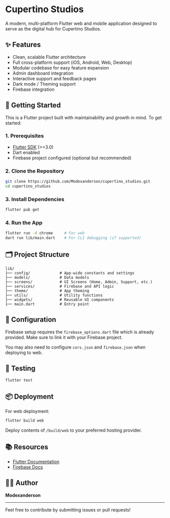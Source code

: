 # Cupertino Studios

A modern, multi-platform Flutter web and mobile application designed to serve as the digital hub for Cupertino Studios.

## ✨ Features

* Clean, scalable Flutter architecture
* Full cross-platform support (iOS, Android, Web, Desktop)
* Modular codebase for easy feature expansion
* Admin dashboard integration
* Interactive support and feedback pages
* Dark mode / Theming support
* Firebase integration

## 🏁 Getting Started

This is a Flutter project built with maintainability and growth in mind. To get started:

### 1. Prerequisites

* [Flutter SDK](https://flutter.dev/docs/get-started/install) (>=3.0)
* Dart enabled
* Firebase project configured (optional but recommended)

### 2. Clone the Repository

```bash
git clone https://github.com/Modexanderson/cupertino_studios.git
cd cupertino_studios
```

### 3. Install Dependencies

```bash
flutter pub get
```

### 4. Run the App

```bash
flutter run -d chrome     # For web
dart run lib/main.dart    # For CLI debugging (if supported)
```

## 🗂️ Project Structure

```
lib/
├── config/             # App-wide constants and settings
├── models/             # Data models
├── screens/            # UI Screens (Home, Admin, Support, etc.)
├── services/           # Firebase and API logic
├── theme/              # App theming
├── utils/              # Utility functions
├── widgets/            # Reusable UI components
├── main.dart           # Entry point
```

## 🔧 Configuration

Firebase setup requires the `firebase_options.dart` file which is already provided. Make sure to link it with your Firebase project.

You may also need to configure `cors.json` and `firebase.json` when deploying to web.

## 🧪 Testing

```bash
flutter test
```

## 📦 Deployment

For web deployment:

```bash
flutter build web
```

Deploy contents of `/build/web` to your preferred hosting provider.

## 📚 Resources

* [Flutter Documentation](https://flutter.dev/docs)
* [Firebase Docs](https://firebase.google.com/docs)

## 👨‍💻 Author

**Modexanderson**

---

Feel free to contribute by submitting issues or pull requests!

